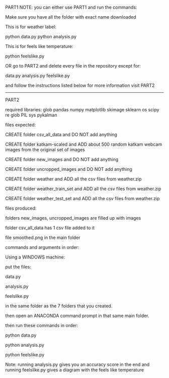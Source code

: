 PART1
NOTE: you can either use PART1 and run the commands:

Make sure you have all the folder with exact name downloaded

This is for weather label:

python data.py
python analysis.py


This is for feels like temperature:

python feelslike.py


OR go to PART2 and delete every file in the repository except for:

data.py
analysis.py
feelslike.py

and follow the instructions listed below
for more information visit PART2



----------------------------------------------------------------
PART2

required libraries:
glob
pandas
numpy
matplotlib
skimage
sklearn
os
scipy
re
glob
PIL
sys
pykalman



files expected:

CREATE folder 	csv_all_data 		and DO NOT add anything

CREATE folder 	katkam-scaled 		and ADD about 500 random katkam webcam images from the original set of images

CREATE folder	new_images		and DO NOT add anything

CREATE folder	uncropped_images	and DO NOT add anything

CREATE folder	weather			and ADD all the csv files from weather.zip

CREATE folder	weather_train_set	and ADD all the csv files from weather.zip

CREATE folder	weather_test_set	and ADD all the csv files from weather.zip



files produced:

folders new_images, uncropped_images are filled up with images

folder csv_all_data has 1 csv file added to it

file smoothed.png in the main folder


commands and arguments in order:

Using a WINDOWS machine:

put the files:

data.py

analysis.py

feelslike.py

in the same folder as the 7 folders that you created.

then open an ANACONDA command prompt in that same main folder.

then run these commands in order:

python data.py

python analysis.py

python feelslike.py




Note: running analysis.py gives you an accuracy score in the end
and running feelslike.py gives a diagram with the feels like temperature

